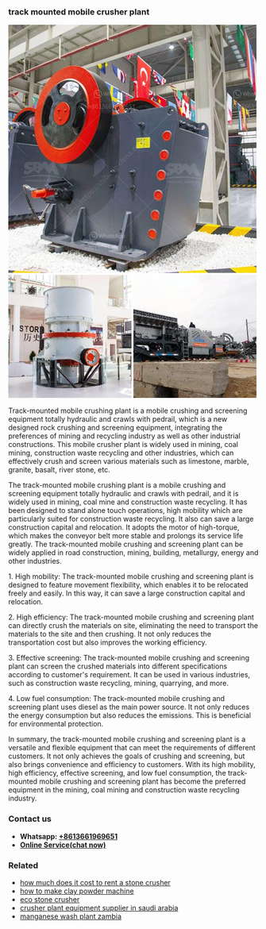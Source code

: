 <h3>track mounted mobile crusher plant</h3><img src='1704857187.jpg' alt=''><p>Track-mounted mobile crushing plant is a mobile crushing and screening equipment totally hydraulic and crawls with pedrail, which is a new designed rock crushing and screening equipment, integrating the preferences of mining and recycling industry as well as other industrial constructions. This mobile crusher plant is widely used in mining, coal mining, construction waste recycling and other industries, which can effectively crush and screen various materials such as limestone, marble, granite, basalt, river stone, etc.</p><p>The track-mounted mobile crushing plant is a mobile crushing and screening equipment totally hydraulic and crawls with pedrail, and it is widely used in mining, coal mine and construction waste recycling. It has been designed to stand alone touch operations, high mobility which are particularly suited for construction waste recycling. It also can save a large construction capital and relocation. It adopts the motor of high-torque, which makes the conveyor belt more stable and prolongs its service life greatly. The track-mounted mobile crushing and screening plant can be widely applied in road construction, mining, building, metallurgy, energy and other industries.</p><p>1. High mobility: The track-mounted mobile crushing and screening plant is designed to feature movement flexibility, which enables it to be relocated freely and easily. In this way, it can save a large construction capital and relocation.</p><p>2. High efficiency: The track-mounted mobile crushing and screening plant can directly crush the materials on site, eliminating the need to transport the materials to the site and then crushing. It not only reduces the transportation cost but also improves the working efficiency.</p><p>3. Effective screening: The track-mounted mobile crushing and screening plant can screen the crushed materials into different specifications according to customer's requirement. It can be used in various industries, such as construction waste recycling, mining, quarrying, and more.</p><p>4. Low fuel consumption: The track-mounted mobile crushing and screening plant uses diesel as the main power source. It not only reduces the energy consumption but also reduces the emissions. This is beneficial for environmental protection.</p><p>In summary, the track-mounted mobile crushing and screening plant is a versatile and flexible equipment that can meet the requirements of different customers. It not only achieves the goals of crushing and screening, but also brings convenience and efficiency to customers. With its high mobility, high efficiency, effective screening, and low fuel consumption, the track-mounted mobile crushing and screening plant has become the preferred equipment in the mining, coal mining and construction waste recycling industry.</p><h3>Contact us</h3><ul><li><strong>Whatsapp:&nbsp;<a href="https://wa.me/8613661969651">+8613661969651</a></strong></li><li><a href="https://swt.shibang-china.com/?git&amp;zhl&amp;track mounted mobile crusher plant"><strong>Online Service(chat now)</strong></a></li></ul><h3>Related</h3><ul><li><a href='how much does it cost to rent a stone crusher.md'>how much does it cost to rent a stone crusher</a></li><li><a href='how to make clay powder machine.md'>how to make clay powder machine</a></li><li><a href='eco stone crusher.md'>eco stone crusher</a></li><li><a href='crusher plant equipment supplier in saudi arabia.md'>crusher plant equipment supplier in saudi arabia</a></li><li><a href='manganese wash plant zambia.md'>manganese wash plant zambia</a></li></ul>